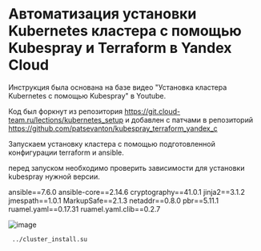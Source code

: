 # Автоматизация установки Kubernetes кластера с помощью Kubespray и Terraform в Yandex Cloud

Инструкция была основана на базе видео "Установка кластера Kubernetes с помощью Kubespray" в Youtube.

Код был форкнут из репозитория https://git.cloud-team.ru/lections/kubernetes_setup и добавлен с патчами в репозиторий https://github.com/patsevanton/kubespray_terraform_yandex_c

Запускаем установку кластера с помощью подготовленной конфигурации terraform и ansible.

перед запуском необходимо проверить зависимости для установки kubespray нужной версии.

ansible==7.6.0
ansible-core==2.14.6
cryptography==41.0.1
jinja2==3.1.2
jmespath==1.0.1
MarkupSafe==2.1.3
netaddr==0.8.0
pbr==5.11.1
ruamel.yaml==0.17.31
ruamel.yaml.clib==0.2.7

![image](https://github.com/usmanofff/kubespray_setup/assets/74288450/97deceeb-eaae-4dd9-a458-1081e49713e3)



``` ../cluster_install.su```


















